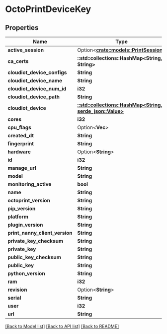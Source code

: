 # OctoPrintDeviceKey

## Properties

Name | Type | Description | Notes
------------ | ------------- | ------------- | -------------
**active_session** | Option<[**crate::models::PrintSession**](PrintSession.md)> |  | [optional]
**ca_certs** | **::std::collections::HashMap<String, String>** |  | 
**cloudiot_device_configs** | **String** |  | [readonly]
**cloudiot_device_name** | **String** |  | [readonly]
**cloudiot_device_num_id** | **i32** |  | [readonly]
**cloudiot_device_path** | **String** |  | [readonly]
**cloudiot_device** | [**::std::collections::HashMap<String, serde_json::Value>**](serde_json::Value.md) |  | [readonly]
**cores** | **i32** |  | 
**cpu_flags** | Option<**Vec<String>**> |  | [optional]
**created_dt** | **String** |  | [readonly]
**fingerprint** | **String** |  | [readonly]
**hardware** | Option<**String**> |  | [optional]
**id** | **i32** |  | [readonly]
**manage_url** | **String** |  | [readonly]
**model** | **String** |  | 
**monitoring_active** | **bool** |  | [readonly]
**name** | **String** |  | 
**octoprint_version** | **String** |  | 
**pip_version** | **String** |  | 
**platform** | **String** |  | 
**plugin_version** | **String** |  | 
**print_nanny_client_version** | **String** |  | 
**private_key_checksum** | **String** |  | [readonly]
**private_key** | **String** |  | [readonly]
**public_key_checksum** | **String** |  | 
**public_key** | **String** |  | [readonly]
**python_version** | **String** |  | 
**ram** | **i32** |  | 
**revision** | Option<**String**> |  | [optional]
**serial** | **String** |  | 
**user** | **i32** |  | [readonly]
**url** | **String** |  | [readonly]

[[Back to Model list]](../README.md#documentation-for-models) [[Back to API list]](../README.md#documentation-for-api-endpoints) [[Back to README]](../README.md)


